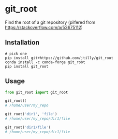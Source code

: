 # git_root
Find the root of a git repository (pilfered from https://stackoverflow.com/a/53675112)


## Installation
```shell
# pick one
pip install git+https://github.com/jtilly/git_root
conda install -c conda-forge git_root
pip install git_root
```


## Usage
```python
from git_root import git_root

git_root()
# /home/user/my_repo

git_root('dir1', 'file')
# /home/user/my_repo/dir1/file

git_root('dir1/file')
# /home/user/my_repo/dir1/file
```
